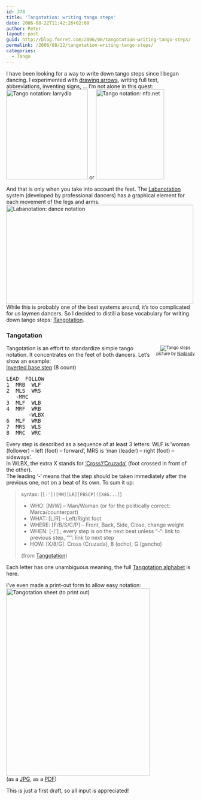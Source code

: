```yaml
---
id: 378
title: 'Tangotation: writing tango steps'
date: 2006-08-22T11:42:26+02:00
author: Peter
layout: post
guid: http://blog.forret.com/2006/08/tangotation-writing-tango-steps/
permalink: /2006/08/22/tangotation-writing-tango-steps/
categories:
  - Tango
---
```

I have been looking for a way to write down tango steps since I began dancing. I experimented with [drawing arrows](http://blog.forret.com/2005/02/tango-steps-and-twister/), writing full text, abbreviations, inventing signs, &#8230; I&#8217;m not alone in this quest:  
[<img  src="http://static.flickr.com/70/187515225_3c0042a3ab_m.jpg" width="218" height="240" alt="Tango notation: larrydla" />](http://www.flickr.com/photos/pforret/187515225/ "Photo Sharing") or [<img  src="http://static.flickr.com/62/187520198_7b588b2615_m.jpg" width="182" height="240" alt="Tango notation: nfo.net" />](http://www.flickr.com/photos/pforret/187520198/ "Photo Sharing")

And that is only when you take into account the feet. The [Labanotation](http://user.uni-frankfurt.de/~griesbec/LABANE.HTML) system (developed by professional dancers) has a graphical element for each movement of the legs and arms.  
[<img  src="http://static.flickr.com/46/187495813_cbbc921678.jpg" width="500" height="264" alt="Labanotation: dance notation" />](http://www.flickr.com/photos/pforret/187495813/ "Photo Sharing")  
While this is probably one of the best systems around, it&#8217;s too complicated for us laymen dancers. So I decided to distill a base vocabulary for writing down tango steps: [Tangotation](http://tango.smoothouse.com/dance/Tangotation).  
<!--more-->

### Tangotation

<div style="float: right; text-align: center; font-size: .8em">
  <img src="http://static.flickr.com/19/117140196_47babea24f.jpg" alt="Tango steps" /><br /> picture by <a href="http://www.flickr.com/photos/koppenhoefer/">Nadasdy</a>
</div>

Tangotation is an effort to standardize simple tango notation. It concentrates on the feet of both dancers. Let&#8217;s show an example:  
[Inverted base step](http://tango.smoothouse.com/dance/Paso_basico_tangotation) (8 count) 

<pre>LEAD  FOLLOW  
1  MRB  WLF  
2  MLS  WRS  
   -MRC   
3  MLF  WLB  
4  MRF  WRB  
       -WLBX  
6  MLF  WRB  
7  MRS  WLS  
8  MRC  WRC </pre>

Every step is described as a sequence of at least 3 letters: WLF is &#8216;woman (follower) &#8211; left (foot) &#8211; forward&#8217;, MRS is &#8216;man (leader) &#8211; right (foot) &#8211; sideways&#8217;.  
In WLBX, the extra X stands for [&#8216;Cross&#8217;/&#8217;Cruzada&#8217;](http://tango.smoothouse.com/dance/Cruzada) (foot crossed in front of the other).  
The leading &#8216;-&#8216; means that the step should be taken immediately after the previous one, not on a beat of its own. To sum it up:

> syntax: (`[-'])[MW][LR][FBSCP]([X8G...]`)
> 
>   * WHO: [M/W] &#8211; Man/Woman (or for the politically correct: Marca/counterpart) 
>   * WHAT: [L/R] &#8211; Left/Right foot 
>   * WHERE: [F/B/S/C/P] &#8211; Front, Back, Side, Close, change weight 
>   * WHEN: [-/&#8217;] ; every step is on the next beat unless &#8220;-&#8220;: link to previous step, &#8220;&#8216;&#8221;: link to next step 
>   * HOW: [X/8/G]: Cross (Cruzada), 8 (ocho), G (gancho) 
> 
> (from [Tangotation](http://tango.smoothouse.com/dance/Tangotation))

Each letter has one unambiguous meaning, the full [Tangotation alphabet](http://tango.smoothouse.com/dance/Tangotation_alphabet) is here.

I&#8217;ve even made a print-out form to allow easy notation:  
[<img  src="http://static.flickr.com/47/140290664_ac9f8505de.jpg" width="383" height="500" alt="Tangotation sheet (to print out)" />](http://www.flickr.com/photos/pforret/140290664/ "Photo Sharing")  
(as a [JPG](http://www.flickr.com/photo_zoom.gne?id=140290664&size=o), as a [PDF](http://tango.smoothouse.com/doc/tangotation_a5.pdf))

This is just a first draft, so all input is appreciated!
